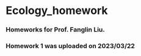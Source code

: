 # Ecology_homework

### Homeworks for Prof. Fanglin Liu.

### Homework 1 was uploaded on 2023/03/22
